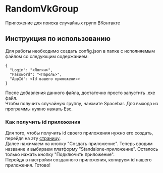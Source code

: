 # RandomVkGroup
Приложение для поиска случайных групп ВКонтакте
## Инструкция по использованию  
Для работы необходимо создать config.json в папке с исполняемым файлом со следующим содержанием:  
```
{
  "Login": "<Логин>",
  "Password": "<Пароль>",
  "AppId": <Id вашего приложения>
}
```
После добавления данного файла, достаточно просто запустить .exe файл.  
Чтобы получить случайную группу, нажмите Spacebar. Для выхода из программы нужно нажать Esc.  

### Как получить id приложения
Для того, чтобы получить id своего приложения нужно его создать, перейдя на эту [страницу](https://vk.com/apps?act=manage).  
Далее нажимаем на кнопку "Создать приложение". Теперь вводим название и выбираем платформу "Standalone-приложение". Осталось только нажать кнопку "Подключить приложение".  
Перейдя в настройки созданного приложения, копируем id нашего приложения. Готово!  
